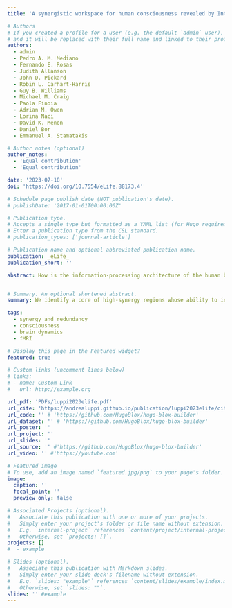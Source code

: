 ```yaml
---
title: 'A synergistic workspace for human consciousness revealed by Integrated Information Decomposition'

# Authors
# If you created a profile for a user (e.g. the default `admin` user), write the username (folder name) here
# and it will be replaced with their full name and linked to their profile.
authors:
  - admin
  - Pedro A. M. Mediano  
  - Fernando E. Rosas  
  - Judith Allanson  
  - John D. Pickard  
  - Robin L. Carhart-Harris  
  - Guy B. Williams  
  - Michael M. Craig  
  - Paola Finoia  
  - Adrian M. Owen  
  - Lorina Naci  
  - David K. Menon  
  - Daniel Bor  
  - Emmanuel A. Stamatakis 

# Author notes (optional)
author_notes:
  - 'Equal contribution'
  - 'Equal contribution'

date: '2023-07-18'
doi: 'https://doi.org/10.7554/eLife.88173.4'

# Schedule page publish date (NOT publication's date).
# publishDate: '2017-01-01T00:00:00Z'

# Publication type.
# Accepts a single type but formatted as a YAML list (for Hugo requirements).
# Enter a publication type from the CSL standard.
# publication_types: ['journal-article']

# Publication name and optional abbreviated publication name.
publication: _eLife_
publication_short: ''

abstract: How is the information-processing architecture of the human brain organised, and how does its organisation support consciousness? Here, we combine network science and a rigorous information-theoretic notion of synergy to delineate a ‘synergistic global workspace’, comprising gateway regions that gather synergistic information from specialised modules across the human brain. This information is then integrated within the workspace and widely distributed via broadcaster regions. Through functional MRI analysis, we show that gateway regions of the synergistic workspace correspond to the human brain’s default mode network, whereas broadcasters coincide with the executive control network. We find that loss of consciousness due to general anaesthesia or disorders of consciousness corresponds to diminished ability of the synergistic workspace to integrate information, which is restored upon recovery. Thus, loss of consciousness coincides with a breakdown of information integration within the synergistic workspace of the human brain. This work contributes to conceptual and empirical reconciliation between two prominent scientific theories of consciousness, the Global Neuronal Workspace and Integrated Information Theory, while also advancing our understanding of how the human brain supports consciousness through the synergistic integration of information.


# Summary. An optional shortened abstract.
summary: We identify a core of high-synergy regions whose ability to integrate information is compromised during anaesthesia and in patients with disorders of consciousness.

tags:
  - synergy and redundancy
  - consciousness
  - brain dynamics
  - fMRI

# Display this page in the Featured widget?
featured: true

# Custom links (uncomment lines below)
# links:
# - name: Custom Link
#   url: http://example.org

url_pdf: 'PDFs/luppi2023elife.pdf'
url_cite: 'https://andrealuppi.github.io/publication/luppi2023elife/cite.bib'
url_code: '' # 'https://github.com/HugoBlox/hugo-blox-builder'
url_dataset: '' # 'https://github.com/HugoBlox/hugo-blox-builder'
url_poster: ''
url_project: ''
url_slides: ''
url_source: '' #'https://github.com/HugoBlox/hugo-blox-builder'
url_video: '' #'https://youtube.com'

# Featured image
# To use, add an image named `featured.jpg/png` to your page's folder.
image:
  caption: ''
  focal_point: ''
  preview_only: false

# Associated Projects (optional).
#   Associate this publication with one or more of your projects.
#   Simply enter your project's folder or file name without extension.
#   E.g. `internal-project` references `content/project/internal-project/index.md`.
#   Otherwise, set `projects: []`.
projects: []
#  - example

# Slides (optional).
#   Associate this publication with Markdown slides.
#   Simply enter your slide deck's filename without extension.
#   E.g. `slides: "example"` references `content/slides/example/index.md`.
#   Otherwise, set `slides: ""`.
slides: '' #example
---
```


<!-- {{% callout note %}}
Click the _Cite_ button above to demo the feature to enable visitors to import publication metadata into their reference management software.
{{% /callout %}}

{{% callout note %}}
Create your slides in Markdown - click the _Slides_ button to check out the example.
{{% /callout %}}

Add the publication's **full text** or **supplementary notes** here. You can use rich formatting such as including [code, math, and images](https://docs.hugoblox.com/content/writing-markdown-latex/). -->
